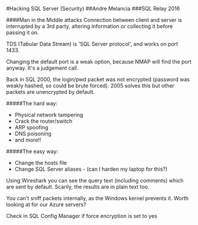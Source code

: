 #Hacking SQL Server (Security)
##Andre Melancia
###SQL Relay 2016

####Man in the Middle attacks
Connection between client and server is interrupted by a 3rd party, altering information or collecting it before passing it on.

TDS (Tabular Data Stream) is 'SQL Server protocol', and works on port 1433.

Changing the default port is a weak option, because NMAP will find the port anyway. It's a judgement call.

Back in SQL 2000, the login/pwd packet was not encrypted (password was weakly hashed, so could be brute forced). 2005 solves this but other packets are unencrypted by default.

#####The hard way:
* Physical network tampering
* Crack the router/switch
* ARP spoofing
* DNS poisoning
* and more!!

#####The easy way:
* Change the hosts file
* Change SQL Server aliases - (can I harden my laptop for this?)

Using Wireshark you can see the query text (including comments) which are sent by default. Scarily, the results are in plain text too.

You can't sniff packets internally, as the Windows kernel prevents it. Worth looking at for our Azure servers?

Check in SQL Config Manager if force encryption is set to yes
